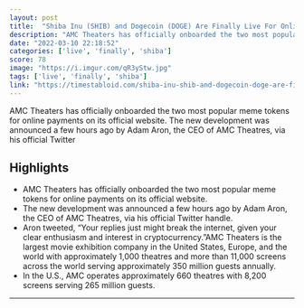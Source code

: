 ```yaml
---
layout: post
title:  "Shiba Inu (SHIB) and Dogecoin (DOGE) Are Finally Live For Online Payments On AMC Theatres Website"
description: "AMC Theaters has officially onboarded the two most popular meme tokens for online payments on its official website. The new development was announced a few hours ago by Adam Aron, the CEO of AMC Theatres, via his official Twitter"
date: "2022-03-10 22:18:52"
categories: ['live', 'finally', 'shiba']
score: 78
image: "https://i.imgur.com/qR3yStw.jpg"
tags: ['live', 'finally', 'shiba']
link: "https://timestabloid.com/shiba-inu-shib-and-dogecoin-doge-are-finally-live-for-online-payments-on-amc-theatres-website/"
---
```


AMC Theaters has officially onboarded the two most popular meme tokens for online payments on its official website. The new development was announced a few hours ago by Adam Aron, the CEO of AMC Theatres, via his official Twitter

## Highlights

- AMC Theaters has officially onboarded the two most popular meme tokens for online payments on its official website.
- The new development was announced a few hours ago by Adam Aron, the CEO of AMC Theatres, via his official Twitter handle.
- Aron tweeted, “Your replies just might break the internet, given your clear enthusiasm and interest in cryptocurrency.”AMC Theaters is the largest movie exhibition company in the United States, Europe, and the world with approximately 1,000 theatres and more than 11,000 screens across the world serving approximately 350 million guests annually.
- In the U.S., AMC operates approximately 660 theatres with 8,200 screens serving 265 million guests.

---
